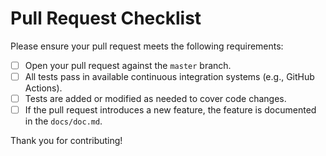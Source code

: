 # Pull Request Checklist

Please ensure your pull request meets the following requirements:

- [ ] Open your pull request against the `master` branch.
- [ ] All tests pass in available continuous integration systems (e.g., GitHub Actions).
- [ ] Tests are added or modified as needed to cover code changes.
- [ ] If the pull request introduces a new feature, the feature is documented in the `docs/doc.md`.

Thank you for contributing!
